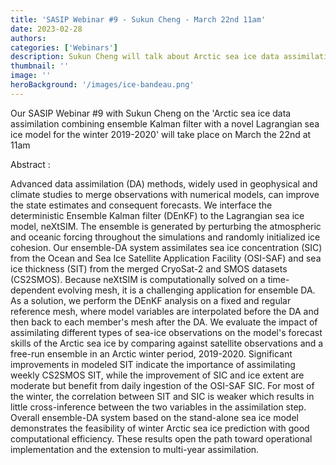 ```yaml
---
title: 'SASIP Webinar #9 - Sukun Cheng - March 22nd 11am'
date: 2023-02-28
authors:
categories: ['Webinars']
description: Sukun Cheng will talk about Arctic sea ice data assimilation
thumbnail: ''
image: ''
heroBackground: '/images/ice-bandeau.png'
---
```



Our SASIP Webinar #9 with Sukun Cheng on the 'Arctic sea ice data assimilation combining ensemble Kalman filter with a novel Lagrangian sea ice model for the winter 2019-2020' will take place on March the 22nd at 11am

Abstract :

Advanced data assimilation (DA) methods, widely used in geophysical and climate studies to merge observations with numerical models, can improve the state estimates and consequent forecasts. We interface the deterministic Ensemble Kalman filter (DEnKF) to the Lagrangian sea ice model, neXtSIM. The ensemble is generated by perturbing the atmospheric and oceanic forcing throughout the simulations and randomly initialized ice cohesion. Our ensemble-DA system assimilates sea ice concentration (SIC) from the Ocean and Sea Ice Satellite Application Facility (OSI-SAF) and sea ice thickness (SIT) from the merged CryoSat-2 and SMOS datasets (CS2SMOS). Because neXtSIM is computationally solved on a time-dependent evolving mesh, it is a challenging application for ensemble DA. As a solution, we perform the DEnKF analysis on a fixed and regular reference mesh, where model variables are interpolated before the DA and then back to each member's mesh after the DA. We evaluate the impact of assimilating different types of sea-ice observations on the model's forecast skills of the Arctic sea ice by comparing against satellite observations and a free-run ensemble in an Arctic winter period, 2019-2020. Significant improvements in modeled SIT indicate the importance of assimilating weekly CS2SMOS SIT, while the improvement of SIC and ice extent are moderate but benefit from daily ingestion of the OSI-SAF SIC. For most of the winter, the correlation between SIT and SIC is weaker which results in little cross-inference between the two variables in the assimilation step. Overall ensemble-DA system based on the stand-alone sea ice model demonstrates the feasibility of winter Arctic sea ice prediction with good computational efficiency. These results open the path toward operational implementation and the extension to multi-year assimilation.
